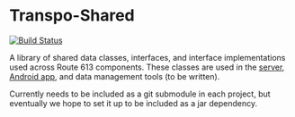 # Transpo-Shared
[![Build Status](https://travis-ci.com/dellisd/transpo-shared.svg?branch=master)](https://travis-ci.com/dellisd/transpo-shared)

A library of shared data classes, interfaces, and interface implementations used across Route 613 components.
These classes are used in the [server](https://github.com/dellisd/transpo-server), [Android app](https://github.com/dellisd/Transpo), 
and data management tools (to be written).

Currently needs to be included as a git submodule in each project, but eventually we hope to set it up to be included as
a jar dependency.